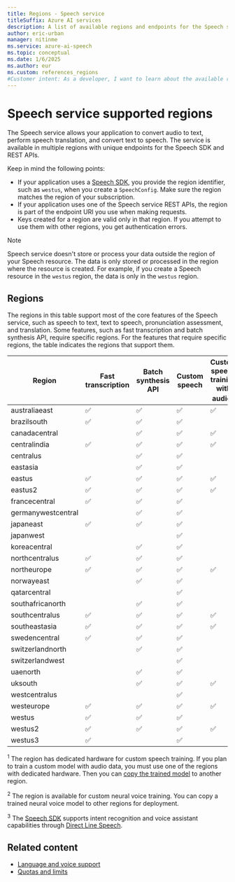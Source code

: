 ```yaml
---
title: Regions - Speech service
titleSuffix: Azure AI services
description: A list of available regions and endpoints for the Speech service, including speech to text, text to speech, and speech translation.
author: eric-urban
manager: nitinme
ms.service: azure-ai-speech
ms.topic: conceptual
ms.date: 1/6/2025
ms.author: eur
ms.custom: references_regions
#Customer intent: As a developer, I want to learn about the available regions and endpoints for the Speech service.
---
```


# Speech service supported regions

The Speech service allows your application to convert audio to text, perform speech translation, and convert text to speech. The service is available in multiple regions with unique endpoints for the Speech SDK and REST APIs. 

Keep in mind the following points:

- If your application uses a [Speech SDK](speech-sdk.md), you provide the region identifier, such as `westus`, when you create a `SpeechConfig`. Make sure the region matches the region of your subscription.
- If your application uses one of the Speech service REST APIs, the region is part of the endpoint URI you use when making requests.
- Keys created for a region are valid only in that region. If you attempt to use them with other regions, you get authentication errors.

> [!NOTE]
> Speech service doesn't store or process your data outside the region of your Speech resource. The data is only stored or processed in the region where the resource is created. For example, if you create a Speech resource in the `westus` region, the data is only in the `westus` region.

## Regions

The regions in this table support most of the core features of the Speech service, such as speech to text, text to speech, pronunciation assessment, and translation. Some features, such as fast transcription and batch synthesis API, require specific regions. For the features that require specific regions, the table indicates the regions that support them.

| **Region** | **Fast transcription** | **Batch synthesis API** | **Custom speech** | **Custom speech training with audio**<sup>1</sup> | **Custom neural voice** | **Custom neural voice training**<sup>2</sup> | **Custom neural voice high performance endpoint** | **Personal voice** | **Text to speech avatar** | **Video translation** | **Custom keyword advanced models** | **Keyword verification** | **Speaker recognition** | **Intent recognition**<sup>3</sup> | **Voice assistants**<sup>3</sup> |
|-----|-----|-----|-----|-----|-----|-----|-----|-----|-----|-----|-----|-----|-----|-----|-----|
| australiaeast      | ✅ | ✅ | ✅ | ✅ | ✅ | ✅ | ✅ |  |  |  | ✅ |  | ✅ | ✅ |  |
| brazilsouth        | ✅ | ✅ | ✅ |  | ✅ |  |  |  |  |  |  |  |  | ✅ |  |
| canadacentral      |  | ✅ | ✅ | ✅ | ✅ |  |  |  |  |  |  |  | ✅ |  |  |
| centralindia       | ✅ | ✅ | ✅ | ✅ | ✅ | ✅ |  |  |  |  | ✅ | ✅ | ✅ |  | ✅ |
| centralus          |  | ✅ | ✅ |  | ✅ |  |  |  |  |  |  |  | ✅ |  |  |
| eastasia           |  | ✅ | ✅ |  | ✅ |  |  |  |  |  |  | ✅ | ✅ | ✅ | ✅ |
| eastus             | ✅ | ✅ | ✅ | ✅ | ✅ | ✅ | ✅ | ✅ |  | ✅ | ✅ | ✅ | ✅ | ✅ | ✅ |
| eastus2            | ✅ | ✅ | ✅ | ✅ | ✅ | ✅ |  |  | ✅ |  | ✅ | ✅ | ✅ | ✅ | ✅ |
| francecentral      | ✅ | ✅ | ✅ |  | ✅ |  |  |  |  |  |  |  | ✅ |  |  |
| germanywestcentral |  | ✅ | ✅ |  | ✅ |  |  |  |  |  |  |  | ✅ |  |  |
| japaneast          | ✅ | ✅ | ✅ |  | ✅ | ✅ |  |  |  |  |  | ✅ | ✅ |  |  |
| japanwest          |  |  | ✅ |  | ✅ |  |  |  |  |  |  |  | ✅ |  |  |
| koreacentral       |  | ✅ | ✅ |  | ✅ |  |  |  |  |  |  |  | ✅ |  |  |
| northcentralus     | ✅ | ✅ | ✅ |  | ✅ |  |  |  |  |  | ✅ |  |  |  |  |
| northeurope        | ✅ | ✅ | ✅ | ✅ | ✅ | ✅ | ✅ |  | ✅ |  | ✅ | ✅ | ✅ | ✅ | ✅ |
| norwayeast         |  | ✅ | ✅ |  | ✅ |  |  |  |  |  |  |  | ✅ |  |  |
| qatarcentral       |  |  | ✅ |  | ✅ |  |  |  |  |  |  |  | ✅ |  |  |
| southafricanorth   |  | ✅ | ✅ |  | ✅ |  |  |  |  |  |  |  |  |  |  |
| southcentralus     | ✅ | ✅ | ✅ | ✅ | ✅ | ✅ | ✅ |  | ✅ |  | ✅ | ✅ |  | ✅ | ✅ |
| southeastasia      | ✅ | ✅ | ✅ | ✅ | ✅ | ✅ | ✅ | ✅ | ✅ |  | ✅ | ✅ | ✅ | ✅ | ✅ |
| swedencentral      | ✅ | ✅ | ✅ |  |  |  |  |  | ✅ |  |  |  | ✅ |  |  |
| switzerlandnorth   |  | ✅ | ✅ |  | ✅ |  |  |  |  |  |  |  |  |  |  |
| switzerlandwest    |  |  | ✅ |  | ✅ |  |  |  |  |  |  |  | ✅ |  |  |
| uaenorth           |  | ✅ | ✅ |  | ✅ |  |  |  |  |  |  |  |  |  |  |
| uksouth            |  | ✅ | ✅ | ✅ | ✅ | ✅ | ✅ |  |  |  | ✅ |  | ✅ |  |  |
| westcentralus      |  |  | ✅ |  | ✅ |  |  |  |  |  |  | ✅ | ✅ | ✅ | ✅ |
| westeurope         | ✅ | ✅ | ✅ | ✅ | ✅ | ✅ | ✅ | ✅ | ✅ |  | ✅ | ✅ | ✅ | ✅ | ✅ |
| westus             | ✅ | ✅ | ✅ |  | ✅ | ✅ |  |  |  |  |  | ✅ | ✅ | ✅ | ✅ |
| westus2            | ✅ | ✅ | ✅ | ✅ | ✅ | ✅ | ✅ |  | ✅ |  | ✅ | ✅ | ✅ | ✅ | ✅ |
| westus3            | ✅ |  | ✅ |  | ✅ |  |  |  |  |  |  |  | ✅ |  |  |

<sup>1</sup> The region has dedicated hardware for custom speech training. If you plan to train a custom model with audio data, you must use one of the regions with dedicated hardware. Then you can [copy the trained model](how-to-custom-speech-train-model.md#copy-a-model) to another region.

<sup>2</sup> The region is available for custom neural voice training. You can copy a trained neural voice model to other regions for deployment.

<sup>3</sup> The [Speech SDK](speech-sdk.md) supports intent recognition and voice assistant capabilities through [Direct Line Speech](./direct-line-speech.md).

## Related content

- [Language and voice support](./language-support.md)
- [Quotas and limits](./speech-services-quotas-and-limits.md)

